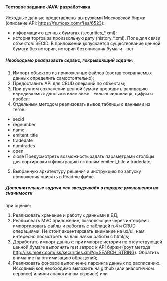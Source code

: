 #### Тестовое задание JAVA-разработчика
Исходные данные представлены выгрузками Московской биржи (описание API:
https://fs.moex.com/files/6523):
* информация о ценных бумагах (securities_*.xml);
* история торгов за произвольную дату (history_*.xml).
Поле для связи объектов: SECID. В приложении допускается существование
ценной бумаги без истории, истории без описания бумаги - нет.

##### Необходимо реализовать сервис, покрывающий задачи:
1. Импорт объектов из приложенных файлов (состав сохраняемых данных
определить самостоятельно);
2. Предоставить API для CRUD операций по объектам;
3. При ручном сохранении ценной бумаги проводить валидацию передаваемых
данных в поле name - только кириллица, цифры и пробел;
4. Отдельным методом реализовать вывод таблицы с данными из тегов:
* secid
* regnumber
* name
* emitent_title
* tradedate
* numtrades
* open
* close
Предусмотреть возможность задать параметрами столбцы для сортировки и
фильтрацию по полям emitent_title и tradedate;
5. Выбранную архитектуру решения и инструкцию по запуску приложения
описать в Readme файле.

##### Дополнительные задачи «со звездочкой» в порядке уменьшения их значимости
при оценке:
1. Реализовать хранение и работу с данными в БД;
2. Реализовать MVC приложение, позволяющее через интерфейс
импортировать файлы и работать с таблицей п.4 и CRUD операциями. Не
стоит акцентировать внимание на ux/ui, нам интересно посмотреть на ваш
навык работы с html/js;
3. Доработать импорт данных: при импорте истории по отсутствующей ценной
бумаге выполнять rest запрос к API биржи (роут метода
http://iss.moex.com/iss/securities.xml?q=SEARCH_STRING). Обратить
внимание на оптимизацию обращений;
4. Реализовать фоновое выполнение парсинга данных по расписанию.
Исходный код необходимо выложить на github (или аналогичном сервисе) илиили аналогичном сервисе) или
